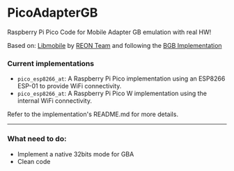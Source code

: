 # PicoAdapterGB
Raspberry Pi Pico Code for Mobile Adapter GB emulation with real HW!

Based on: [Libmobile](https://github.com/REONTeam/libmobile) by [REON Team](https://github.com/REONTeam) and following the [BGB Implementation](https://github.com/REONTeam/libmobile-bgb)

### Current implementations
- `pico_esp8266_at`: A Raspberry Pi Pico implementation using an ESP8266 ESP-01 to provide WiFi connectivity. 
- `pico_esp8266_at`: A Raspberry Pi Pico W implementation using the internal WiFi connectivity. 

Refer to the implementation's README.md for more details.

-----------------------
### What need to do:
* Implement a native 32bits mode for GBA
* Clean code
